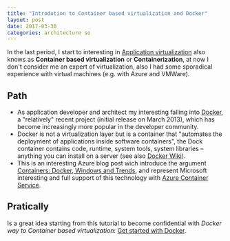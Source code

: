 ```yaml
---
title: "Introdution to Container based virtualization and Docker"
layout: post
date: 2017-03-30
categories: architecture so
---
```


In the last period, I start to interesting in [Application virtualization] also knows as __Container based virtualization__ or __Containerization__, at now I don't consider me an expert of virtualization, also I had some sporadical experience with virtual machines (e.g. with Azure and VMWare).

## Path

* As application developer and architect my interesting falling into [Docker], a "relatively" recent project (initial release on March 2013), which has become increasingly more popular in the developer community.
* Docker is not a virtualization layer but is a container that "automates the deployment of applications inside software containers", the Dock container contains code, runtime, system tools, system libraries – anything you can install on a server (see also [Docker Wiki]).
* This is an interesting Azure blog post wich introduce the argument [Containers: Docker, Windows and Trends], and represent Microsoft interesting and full support of this technology with [Azure Container Service].

## Pratically

Is a great idea starting from this tutorial to become confidential with _Docker way to Container based virtualization_: [Get started with Docker].

[Application virtualization]: https://en.wikipedia.org/wiki/Application_virtualization
[Docker]: https://github.com/docker/docker
[Docker Wiki]: https://en.wikipedia.org/wiki/Docker_(software)
[Containers: Docker, Windows and Trends]: https://azure.microsoft.com/en-us/blog/containers-docker-windows-and-trends/
[Azure Container Service]: https://azure.microsoft.com/en-us/services/container-service/
[Get started with Docker]: https://docs.docker.com/engine/getstarted/
